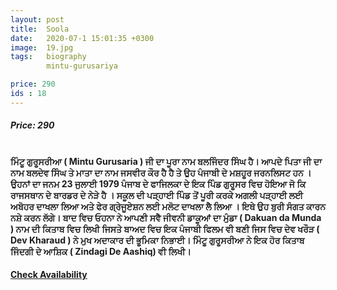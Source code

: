```yaml
---
layout: post
title:  Soola
date:   2020-07-1 15:01:35 +0300
image:  19.jpg
tags:   biography
        mintu-gurusariya

price: 290
ids : 18
---
```



<h5>Price: 290</h5><br>

<strong>
ਮਿੰਟੂ ਗੁਰੂਸਰੀਆ ( Mintu Gurusaria )  ਜੀ ਦਾ ਪੂਰਾ ਨਾਮ ਬਲਜਿੰਦਰ ਸਿੰਘ ਹੈ। ਆਪਦੇ ਪਿਤਾ ਜੀ ਦਾ ਨਾਮ ਬਲਦੇਵ ਸਿੰਘ ਤੇ ਮਾਤਾ ਦਾ ਨਾਮ ਜਸਵੀਰ ਕੌਰ ਹੈ ਹੈ ਤੇ ਉਹ ਪੰਜਾਬੀ ਦੇ ਮਸ਼ਹੂਰ ਜਰਨਲਿਸਟ ਹਨ । ਉਹਨਾਂ ਦਾ ਜਨਮ 23 ਜੁਲਾਈ 1979 ਪੰਜਾਬ ਦੇ ਫਾਜਿਲਕਾ ਦੇ ਇਕ ਪਿੰਡ ਗੁਰੂਸਰ ਵਿਚ ਹੋਇਆ ਜੋ ਕਿ ਰਾਜਸਥਾਨ ਦੇ ਬਾਰਡਰ ਦੇ ਨੇੜੇ ਹੈ ।
ਸਕੂਲ ਦੀ ਪੜ੍ਹਾਈ ਪਿੰਡ ਤੋਂ ਪੂਰੀ ਕਰਕੇ ਅਗਲੀ ਪੜ੍ਹਾਈ ਲਈ ਅਬੋਹਰ ਦਾਖਲਾ ਲਿਆ ਅਤੇ ਫੇਰ ਗ੍ਰੇਜੂਏਸ਼ਨ ਲਈ ਮਲੋਟ ਦਾਖਲਾ ਲੈ ਲਿਆ । ਇਥੇ ਉਹ ਬੁਰੀ ਸੰਗਤ ਕਾਰਨ ਨਸ਼ੇ ਕਰਨ ਲੱਗੇ।
ਬਾਦ ਵਿਚ ਓਹਨਾ ਨੇ ਆਪਣੀ ਸਵੈ ਜੀਵਨੀ ਡਾਕੂਆਂ ਦਾ ਮੁੰਡਾ ( Dakuan da Munda ) ਨਾਮ ਦੀ ਕਿਤਾਬ ਵਿਚ ਲਿਖੀ ਜਿਸਤੇ ਬਾਅਦ ਵਿਚ ਇਕ ਪੰਜਾਬੀ ਫਿਲਮ ਵੀ ਬਣੀ ਜਿਸ ਵਿਚ ਦੇਵ ਖਰੌੜ ( Dev Kharaud ) ਨੇ ਮੁਖ ਅਦਾਕਾਰ ਦੀ ਭੂਮਿਕਾ ਨਿਭਾਈ।
ਮਿੰਟੂ ਗੁਰੂਸਰੀਆ ਨੇ ਇਕ ਹੋਰ ਕਿਤਾਬ ਜਿੰਦਗੀ ਦੇ ਆਸ਼ਿਕ ( Zindagi De Aashiq) ਵੀ ਲਿਖੀ।
</strong>


<h4><a class="add-cart cart1" href="{{ site.baseurl }}/books#18"><b>Check Availability</b></a></h4>

<body>
 <script src="{{ site.baseurl }}/js/main.js"></script>
 </body>